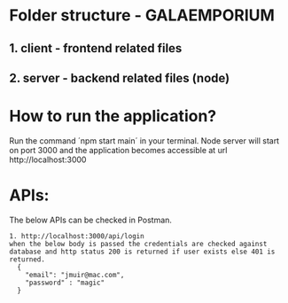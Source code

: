# Folder structure - GALAEMPORIUM
## 1. client - frontend related files
## 2. server - backend related files (node)
# How to run the application?
Run the command ´npm start main´ in your terminal. Node server will start on port 3000 and the application becomes accessible at url http://localhost:3000

# APIs:
  The below APIs can be checked in Postman.
  
    1. http://localhost:3000/api/login 
    when the below body is passed the credentials are checked against database and http status 200 is returned if user exists else 401 is returned.
      {
        "email": "jmuir@mac.com", 
        "password" : "magic"
      }